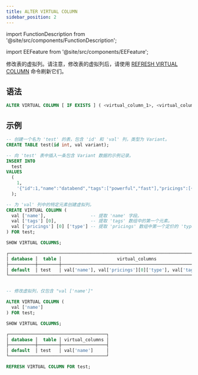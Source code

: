 ```yaml
---
title: ALTER VIRTUAL COLUMN
sidebar_position: 2
---
```


import FunctionDescription from '@site/src/components/FunctionDescription';

<FunctionDescription description="引入或更新于：v1.2.271"/>

import EEFeature from '@site/src/components/EEFeature';

<EEFeature featureName='虚拟列'/>

修改表的虚拟列。请注意，修改表的虚拟列后，请使用 [REFRESH VIRTUAL COLUMN](refresh-virtual-column.md) 命令刷新它们。

## 语法

```sql
ALTER VIRTUAL COLUMN [ IF EXISTS ] ( <virtual_column_1>, <virtual_column_2>, ... ) FOR <table>
```

## 示例

```sql
-- 创建一个名为 'test' 的表，包含 'id' 和 'val' 列，类型为 Variant。
CREATE TABLE test(id int, val variant);

-- 向 'test' 表中插入一条包含 Variant 数据的示例记录。
INSERT INTO
  test
VALUES
  (
    1,
    '{"id":1,"name":"databend","tags":["powerful","fast"],"pricings":[{"type":"Standard","price":"Pay as you go"},{"type":"Enterprise","price":"Custom"}]}'
  );

-- 为 'val' 列中的特定元素创建虚拟列。
CREATE VIRTUAL COLUMN (
  val ['name'],                 -- 提取 'name' 字段。
  val ['tags'] [0],             -- 提取 'tags' 数组中的第一个元素。
  val ['pricings'] [0] ['type'] -- 提取 'pricings' 数组中第一个定价的 'type' 字段。
) FOR test;

SHOW VIRTUAL COLUMNS;

┌─────────────────────────────────────────────────────────────────────────────┐
│ database │  table │                     virtual_columns                     │
├──────────┼────────┼─────────────────────────────────────────────────────────┤
│ default  │ test   │ val['name'], val['pricings'][0]['type'], val['tags'][0] │
└─────────────────────────────────────────────────────────────────────────────┘


-- 修改虚拟列，仅包含 "val ['name']"

ALTER VIRTUAL COLUMN (
  val ['name']
) FOR test;

SHOW VIRTUAL COLUMNS;

┌─────────────────────────────────────┐
│ database │  table │ virtual_columns │
├──────────┼────────┼─────────────────┤
│ default  │ test   │ val['name']     │
└─────────────────────────────────────┘

REFRESH VIRTUAL COLUMN FOR test;
```